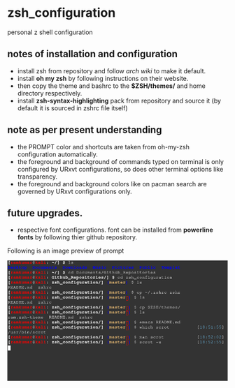 # zsh_configuration
personal z shell configuration

## notes of installation and configuration
  * install zsh from repository and follow *arch wiki* to make it default.
  * install **oh my zsh** by following instructions on their website.
  * then copy the theme and bashrc to the **$ZSH/themes/** and home directory respectively.
  * install **zsh-syntax-highlighting** pack from repository and source it (by default it is sourced in zshrc file itself)

## note as per present understanding
  * the PROMPT color and shortcuts are taken from oh-my-zsh configuration automatically.
  * the foreground and background of commands typed on terminal is only configured by URxvt configurations, so does other terminal options like transparency.
  * the foreground and background colors like on pacman search are governed by URxvt configurations only.

## future upgrades.
  * respective font configurations. font can be installed from **powerline fonts** by following thier github repository.

Following is an image preview of prompt

![Alt text](image_preview.png?raw=true "Title")
